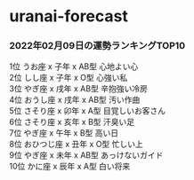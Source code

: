 # uranai-forecast

### 2022年02月09日の運勢ランキングTOP10
1位	うお座 x 子年 x AB型	心地よい心<br>2位	しし座 x 子年 x O型	心強い私<br>3位	やぎ座 x 戌年 x AB型	辛抱強い冷房<br>4位	おうし座 x 戌年 x AB型	汚い作曲<br>5位	さそり座 x 卯年 x A型	目覚しいお客さん<br>6位	さそり座 x 亥年 x B型	汗臭い足<br>7位	やぎ座 x 午年 x B型	高い日<br>8位	おひつじ座 x 丑年 x O型	忙しい上<br>9位	やぎ座 x 未年 x AB型	あっけないガイド<br>10位	かに座 x 辰年 x A型	白い将来<br>